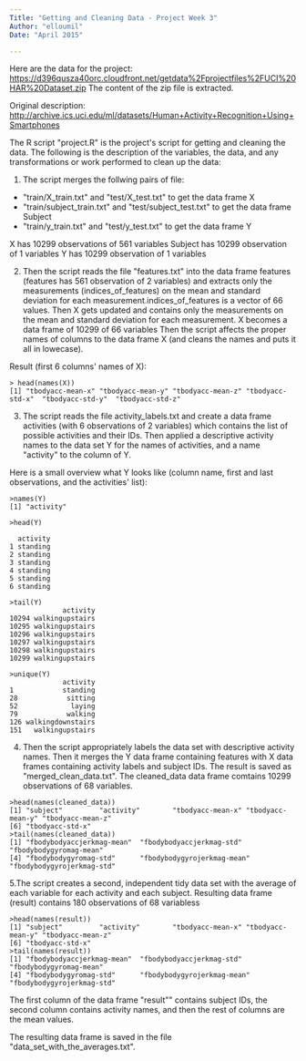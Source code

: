 ```yaml
---
Title: "Getting and Cleaning Data - Project Week 3"
Author: "elloumil"
Date: "April 2015"

---
```


Here are the data for the project: 
https://d396qusza40orc.cloudfront.net/getdata%2Fprojectfiles%2FUCI%20HAR%20Dataset.zip
The content of the zip file is extracted.

Original description: http://archive.ics.uci.edu/ml/datasets/Human+Activity+Recognition+Using+Smartphones

The R script "project.R" is the project's script for getting and cleaning the data. The following is the description of  the variables, the data, and any transformations or work performed to clean up the data:

1. The script merges the follwing pairs of file:
- "train/X_train.txt" and "test/X_test.txt" to get the data frame X
- "train/subject_train.txt" and "test/subject_test.txt" to get the data frame Subject
- "train/y_train.txt" and "test/y_test.txt" to get the data frame Y

X has 10299 observations of 561 variables
Subject has 10299 observation of 1 variables
Y has 10299 observation of 1 variables

2. Then the script reads the file "features.txt" into the data frame features (features has 561 observation of 2 variables) and extracts only the measurements (indices_of_features) on the mean and standard deviation for each measurement.indices_of_features is a vector of 66 values.
Then X gets updated and contains only the measurements on the mean and standard deviation for each measurement. X becomes a data frame of 10299 of 66 variables
Then the script affects the proper names of columns to the data frame X (and cleans the names and puts it all in lowecase).

Result (first 6 columns' names of X):
```
> head(names(X))
[1] "tbodyacc-mean-x" "tbodyacc-mean-y" "tbodyacc-mean-z" "tbodyacc-std-x"  "tbodyacc-std-y"  "tbodyacc-std-z" 
```

3. The script reads the file activity_labels.txt and create a data frame activities (with 6 observations of 2 variables) which contains the list of possible activities and their IDs.
Then applied a descriptive activity names to the data set Y for the names of activities, and a name "activity" to the column of Y.

Here is a small overview what Y looks like (column name, first and last observations, and the activities' list):

```
>names(Y)
[1] "activity"

>head(Y)

  activity
1 standing
2 standing
3 standing
4 standing
5 standing
6 standing

>tail(Y)
             activity
10294 walkingupstairs
10295 walkingupstairs
10296 walkingupstairs
10297 walkingupstairs
10298 walkingupstairs
10299 walkingupstairs

>unique(Y)
             activity
1            standing
28            sitting
52             laying
79            walking
126 walkingdownstairs
151   walkingupstairs
```

4. Then the script appropriately labels the data set with descriptive activity names.
Then it merges the Y data frame containing features with X data frames containing activity labels and subject IDs. The result is saved as "merged_clean_data.txt". The cleaned_data data frame comtains 10299 observations of 68 variables.

```
>head(names(cleaned_data))
[1] "subject"         "activity"        "tbodyacc-mean-x" "tbodyacc-mean-y" "tbodyacc-mean-z"
[6] "tbodyacc-std-x" 
>tail(names(cleaned_data))
[1] "fbodybodyaccjerkmag-mean"  "fbodybodyaccjerkmag-std"   "fbodybodygyromag-mean"    
[4] "fbodybodygyromag-std"      "fbodybodygyrojerkmag-mean" "fbodybodygyrojerkmag-std"
```

5.The script creates a second, independent tidy data set with the average of each variable for each activity and each subject.
Resulting data frame (result) contains 180 observations of 68 variabless

```
>head(names(result))
[1] "subject"         "activity"        "tbodyacc-mean-x" "tbodyacc-mean-y" "tbodyacc-mean-z"
[6] "tbodyacc-std-x" 
>tail(names(result))
[1] "fbodybodyaccjerkmag-mean"  "fbodybodyaccjerkmag-std"   "fbodybodygyromag-mean"    
[4] "fbodybodygyromag-std"      "fbodybodygyrojerkmag-mean" "fbodybodygyrojerkmag-std"
```
The first column of the data frame "result"" contains subject IDs, the second column contains activity names, and then the rest of columns are the mean values.

The resulting data frame is saved in the file "data_set_with_the_averages.txt".